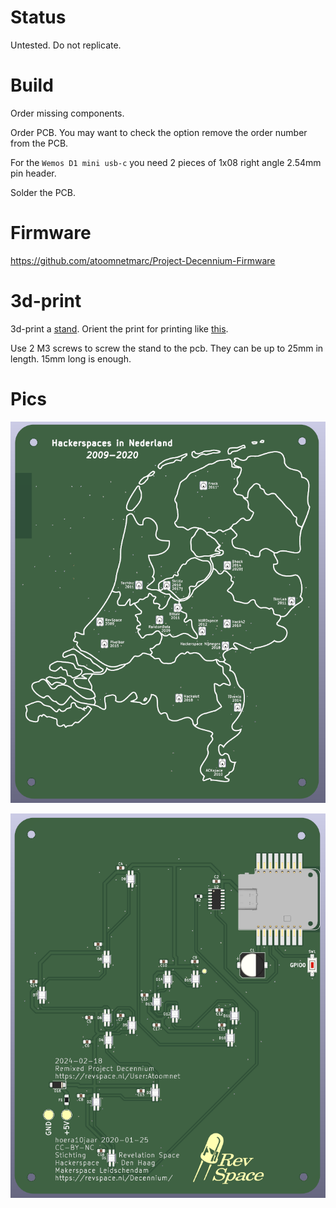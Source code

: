 # Status

Untested. Do not replicate.

# Build

Order missing components.

Order PCB. You may want to check the option remove the order number from the PCB.

For the `Wemos D1 mini usb-c` you need 2 pieces of 1x08 right angle 2.54mm pin header.

Solder the PCB.

# Firmware

https://github.com/atoomnetmarc/Project-Decennium-Firmware

# 3d-print

3d-print a [stand](3d-print/Project-Decennium%20PCB%20stand.stl). Orient the print for printing like [this](3d-print/Project-Decennium%20PCB%20stand%20-%20print%20orientation%20example.png).

Use 2 M3 screws to screw the stand to the pcb. They can be up to 25mm in length. 15mm long is enough.

# Pics

![Front of PCB](Project-Decennium-Front.png)

![Back of PCB](Project-Decennium-Back.png)